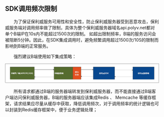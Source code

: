 ##  SDK调用频次限制

&emsp;&emsp;为了保证保利威服务可用性和安全性，防止保利威服务器受到恶意攻击，保利威服务端对调用频率做了限制，具体为整个保利威服务器域名api.polyv.net都对单个B端IP在10s内不能超过1500次的限制。 如超出限制频率，B端的服务访问会被阻断5分钟。因此，在SDK集成调用时，避免频繁调用超过1500次/10S的限制而影响到B端的正常服务。

&emsp;&emsp;强烈建议B端使用如下集成策略：

![image-20201023115838626](../img/image-20201023115838626.png)

&emsp;&emsp;所有请求都通过B端的服务器端转发到保利威服务器，而不能直接通过B端客户端访问保利威服务器，B端的服务器端应该集成Redis 、 Memcache 等缓存框架，请求结果应尽量从缓存中获取，降低调用频次，对于调用频率的统计逻辑也可以封装到Redis缓存框架中，便于业务逻辑处理；

 
